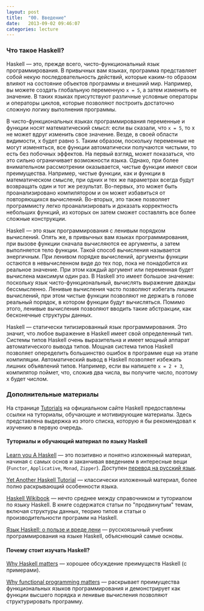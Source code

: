 ```yaml
---
layout: post
title:  "00. Введение"
date:   2013-09-02 09:46:07
categories: lecture
---
```


### Что такое Haskell?

Haskell — это, прежде всего, чисто-функциональный язык программирования. В привычных вам языках,
программа представляет собой некую последовательность действий, которые каким-то образом влияют
на состояние объектов программы и внешний мир. Например, вы можете создать глобальную переменную
`x = 5`, а затем изменить ее значение. В таких языках присутствуют различные условные операторы и
операторы циклов, которые позволяют построить достаточно сложную логику выполнения программы.

В чисто-функциональных языках программирования переменные и функции носят математический смысл:
если вы сказали, что `x = 5`, то x не может вдруг изменить свое значение. Везде, в своей области
видимости, x будет равно `5`. Таким образом, поскольку переменные не могут изменяться, все функции
автоматически получаются чистыми, то есть без побочных эффектов. На первый взгляд, может показаться,
что это сильно ограничивает возможности языка. Однако, при более внимательном рассмотрении оказывается,
чистые функции имеют свои преимущества. Например, чистые функции, как и функции в математическом смысле,
при одних и тех же параметрах всегда будут возвращать один и тот же результат. Во-первых, это может
быть проанализировано компилятором и он может избавиться от повторяющихся вычислений. Во-вторых, это
также позволяет программисту легко проанализировать и доказать корректность небольших функций, из которых
он затем сможет составлять все более сложные конструкции.

Haskell — это язык программирования с ленивым порядком вычислений. Опять же, в привычных вам
языках программирования, при вызове функции сначала вычисляются ее аргументы, а затем выполняется
тело функции. Такой способ вычисления называется энергичным. При ленивом порядке вычислений, аргументы
функции остаются в невычисленном виде до тех пор, пока не понадобится их реальное значение. При этом каждый
аргумент или переменная будет вычислена максимум один раз. В Haskell это имеет большое значение: поскольку
язык чисто-функциональный, вычислять выражение дважды бессмысленно. Ленивые вычисления часто позволяют
избегать лишних вычислений, при этом чистые функции позволяют не держать в голове реальный порядок, в котором
функции будут вычисляться. Помимо этого, ленивые вычисления позволяют вводить такие абстракции, как бесконечные
структуры данных.

Haskell — статически типизированный язык программирования. Это значит, что любое выражение в Haskell имеет
свой определенный тип. Системы типов Haskell очень выразительна и имеет мощный аппарат автоматического вывода типов.
Мощная система типов Haskell позволяет опеределить большинство ошибок в программе еще на этапе компиляции.
Автоматический вывод в Haskell позволяет избежать лишних объявлений типов. Например, если вы напишете `x = 2 + 3`,
компилятор поймет, что, сложив два числа, вы получите число, поэтому x будет числом.


### Дополнительные материалы

На странице [Tutorials][haskell-tutorials] на официальном сайте Haskell предоставлены ссылки на
туториалы, обучающие и мотивирующие материалы. Здесь представлена выдержка из этого списка, которую я
бы рекомендовал к изучению в первую очередь.

#### Туториалы и обучающий материал по языку Haskell

[Learn you A Haskell][LYAH] — это позитивно и понятно изложенный материал, начиная с самых основ и заканчивая
введением в интересные вещи (`Functor`, `Applicative`, `Monad`, `Zipper`). Доступен [перевод на русский язык][LYAH-ru].

[Yet Another Haskell Tutorial][YAHT] — классически изложенный материал, более полно раскрывающий особенности языка.

[Haskell Wikibook][haskell-wikibook] — нечто среднее между справочником и туториалом по языку Haskell.
В книге содержатся статьи по "продвинутым" темам, включая структуры данных, теорию типов и статьи о производительности
программ на Haskell.

[Язык Haskell: о пользе и вреде лени][haskell-lazy-ru] — русскоязычный учебник программирования на языке Haskell,
объясняющий самые основы.

[LYAH]:              http://learnyouahaskell.com/
[LYAH-ru]:           http://learnhaskellforgood.narod.ru/learnyouahaskell.com/index.html
[YAHT]:              http://en.wikibooks.org/wiki/Haskell/YAHT
[haskell-wikibook]:  http://en.wikibooks.org/wiki/Haskell
[haskell-tutorials]: http://www.haskell.org/haskellwiki/Tutorials
[haskell-lazy-ru]:   http://ru.wikibooks.org/wiki/%D0%AF%D0%B7%D1%8B%D0%BA_Haskell:_%D0%9E_%D0%BF%D0%BE%D0%BB%D1%8C%D0%B7%D0%B5_%D0%B8_%D0%B2%D1%80%D0%B5%D0%B4%D0%B5_%D0%BB%D0%B5%D0%BD%D0%B8

#### Почему стоит изучать Haskell?

[Why Haskell matters][haskell-matters] — хорошее обсуждение преимуществ Haskell (с примерами).

[Why functional programming matters][fp-matters] — раскрывает преимущества функциональных языков программирования и
демонстрирует как функции высшего порядка и ленивые вычисления позволяют структурировать программу.

[haskell-matters]:  http://www.haskell.org/haskellwiki/Why_Haskell_matters
[fp-matters]:       http://www.cse.chalmers.se/~rjmh/Papers/whyfp.html

